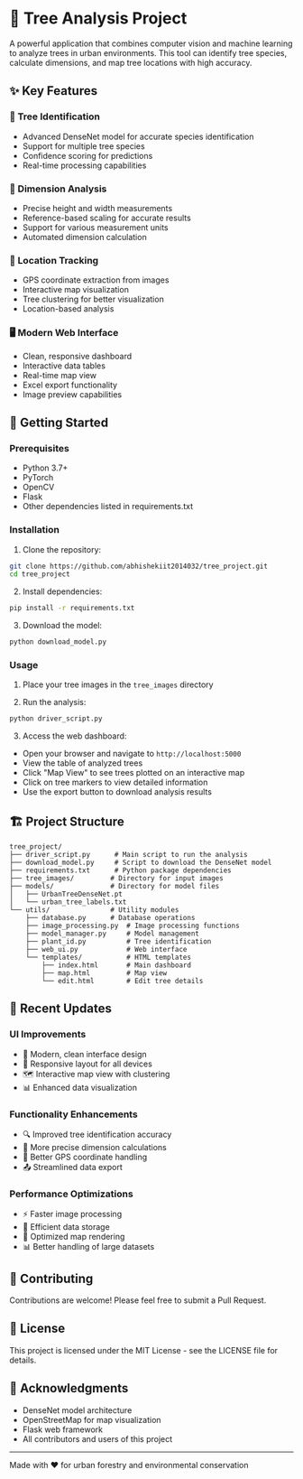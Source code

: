 # 🌳 Tree Analysis Project

A powerful application that combines computer vision and machine learning to analyze trees in urban environments. This tool can identify tree species, calculate dimensions, and map tree locations with high accuracy.

## ✨ Key Features

### 🌿 Tree Identification
- Advanced DenseNet model for accurate species identification
- Support for multiple tree species
- Confidence scoring for predictions
- Real-time processing capabilities

### 📏 Dimension Analysis
- Precise height and width measurements
- Reference-based scaling for accurate results
- Support for various measurement units
- Automated dimension calculation

### 📍 Location Tracking
- GPS coordinate extraction from images
- Interactive map visualization
- Tree clustering for better visualization
- Location-based analysis

### 🖥️ Modern Web Interface
- Clean, responsive dashboard
- Interactive data tables
- Real-time map view
- Excel export functionality
- Image preview capabilities

## 🚀 Getting Started

### Prerequisites
- Python 3.7+
- PyTorch
- OpenCV
- Flask
- Other dependencies listed in requirements.txt

### Installation

1. Clone the repository:
```bash
git clone https://github.com/abhishekiit2014032/tree_project.git
cd tree_project
```

2. Install dependencies:
```bash
pip install -r requirements.txt
```

3. Download the model:
```bash
python download_model.py
```

### Usage

1. Place your tree images in the `tree_images` directory

2. Run the analysis:
```bash
python driver_script.py
```

3. Access the web dashboard:
- Open your browser and navigate to `http://localhost:5000`
- View the table of analyzed trees
- Click "Map View" to see trees plotted on an interactive map
- Click on tree markers to view detailed information
- Use the export button to download analysis results

## 🏗️ Project Structure

```
tree_project/
├── driver_script.py      # Main script to run the analysis
├── download_model.py     # Script to download the DenseNet model
├── requirements.txt      # Python package dependencies
├── tree_images/         # Directory for input images
├── models/              # Directory for model files
│   ├── UrbanTreeDenseNet.pt
│   └── urban_tree_labels.txt
└── utils/               # Utility modules
    ├── database.py      # Database operations
    ├── image_processing.py  # Image processing functions
    ├── model_manager.py     # Model management
    ├── plant_id.py          # Tree identification
    ├── web_ui.py            # Web interface
    └── templates/           # HTML templates
        ├── index.html       # Main dashboard
        ├── map.html         # Map view
        └── edit.html        # Edit tree details
```

## 🔄 Recent Updates

### UI Improvements
- 🎨 Modern, clean interface design
- 📱 Responsive layout for all devices
- 🗺️ Interactive map view with clustering
- 📊 Enhanced data visualization

### Functionality Enhancements
- 🔍 Improved tree identification accuracy
- 📏 More precise dimension calculations
- 📍 Better GPS coordinate handling
- 📤 Streamlined data export

### Performance Optimizations
- ⚡ Faster image processing
- 💾 Efficient data storage
- 🔄 Optimized map rendering
- 📊 Better handling of large datasets

## 🤝 Contributing

Contributions are welcome! Please feel free to submit a Pull Request.

## 📝 License

This project is licensed under the MIT License - see the LICENSE file for details.

## 🙏 Acknowledgments

- DenseNet model architecture
- OpenStreetMap for map visualization
- Flask web framework
- All contributors and users of this project

---
Made with ❤️ for urban forestry and environmental conservation 